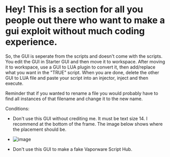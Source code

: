 # Hey! This is a section for all you people out there who want to make a gui exploit without much coding experience.

So, the GUI is seperate from the scripts and doesn't come with the scripts. You edit the GUI in Starter GUI and then move it to workspace. After moving it to workspace,
use a GUI to LUA plugin to convert it, then add/replace what you want in the "TRUE" script. When you are done, delete the other GUI to LUA file and paste your script 
into an injector, inject and then execute.

Reminder that if you wanted to rename a file you would probably have to find all instances of that filename and change it to the new name.

Conditions:

* Don't use this GUI without crediting me. It must be text size 14. I recommend at the bottom of the frame. The image below shows where the placement should be.
* ![image](https://user-images.githubusercontent.com/77796853/111028865-616fb580-83f1-11eb-8e9d-a5ee8f72b9d7.png)

* Don't use this GUI to make a fake Vaporware Script Hub.
